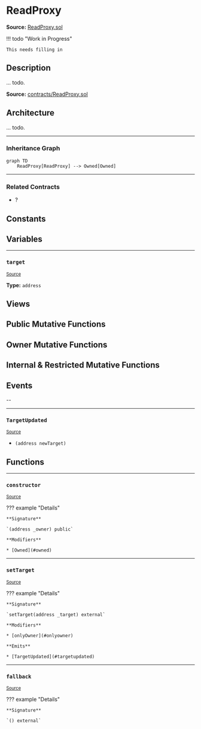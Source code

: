 # ReadProxy

**Source:** [ReadProxy.sol](https://github.com/Synthetixio/synthetix/blob/master/contracts/ReadProxy.sol)


!!! todo "Work in Progress"


```
This needs filling in
```

## Description

... todo.



**Source:** [contracts/ReadProxy.sol](https://github.com/Synthetixio/synthetix/tree/develop/contracts/ReadProxy.sol)

## Architecture

... todo.


<!--centered-image>
    ![Architecture Graph](../img/graphs/todo-architecture.svg)
</centered-image-->




---
### Inheritance Graph

```mermaid
graph TD
    ReadProxy[ReadProxy] --> Owned[Owned]
```


---
### Related Contracts

- ?

## Constants

## Variables


---
### `target`

<sub>[Source](https://github.com/Synthetixio/synthetix/tree/develop/contracts/ReadProxy.sol#L10)</sub>





**Type:** `address`

## Views

## Public Mutative Functions

## Owner Mutative Functions

## Internal & Restricted Mutative Functions

## Events

--



---
### `TargetUpdated`

<sub>[Source](https://github.com/Synthetixio/synthetix/tree/develop/contracts/ReadProxy.sol#L36)</sub>



- `(address newTarget)`

## Functions


---
### `constructor`

<sub>[Source](https://github.com/Synthetixio/synthetix/tree/develop/contracts/ReadProxy.sol#L12)</sub>



??? example "Details"

    **Signature**

    `(address _owner) public`

    **Modifiers**

    * [Owned](#owned)


---
### `setTarget`

<sub>[Source](https://github.com/Synthetixio/synthetix/tree/develop/contracts/ReadProxy.sol#L14)</sub>



??? example "Details"

    **Signature**

    `setTarget(address _target) external`

    **Modifiers**

    * [onlyOwner](#onlyowner)

    **Emits**

    * [TargetUpdated](#targetupdated)


---
### `fallback`

<sub>[Source](https://github.com/Synthetixio/synthetix/tree/develop/contracts/ReadProxy.sol#L19)</sub>



??? example "Details"

    **Signature**

    `() external`

